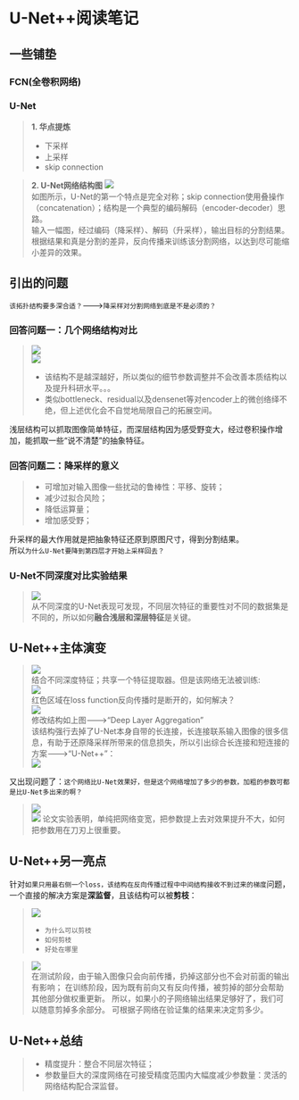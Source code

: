 # U-Net++阅读笔记
## 一些铺垫
### FCN(全卷积网络) 

### U-Net
>**1. 华点提炼**  
>+ 下采样  
>+ 上采样  
>+ skip connection   

>**2. U-Net网络结构图**
![](../../../Documents/paper/learning/figs/unet_structure.png)  
如图所示，U-Net的第一个特点是完全对称；skip connection使用叠操作（concatenation）；结构是一个典型的编码解码（encoder-decoder）思路。  
输入一幅图，经过编码（降采样）、解码（升采样），输出目标的分割结果。根据结果和真是分割的差异，反向传播来训练该分割网络，以达到尽可能缩小差异的效果。  



## 引出的问题
`该拓扑结构要多深合适？`--->`降采样对分割网络到底是不是必须的？`
### 回答问题一：几个网络结构对比
>![](https://pic1.zhimg.com/v2-b36ee2a29c817fc3d654577d4eb503f0_r.jpg)  
>![](https://pic2.zhimg.com/80/v2-f360fa394048327274b9eecd0d6342b9_720w.jpg)
>+ 该结构不是越深越好，所以类似的细节参数调整并不会改善本质结构以及提升科研水平。。。
>+ 类似bottleneck、residual以及densenet等对encoder上的微创络绎不绝，但上述优化会不自觉地局限自己的拓展空间。  

浅层结构可以抓取图像简单特征，而深层结构因为感受野变大，经过卷积操作增加，能抓取一些“说不清楚”的抽象特征。  
### 回答问题二：降采样的意义
>+ 可增加对输入图像一些扰动的鲁棒性：平移、旋转；
>+ 减少过拟合风险；
>+ 降低运算量；
>+ 增加感受野；  

升采样的最大作用就是把抽象特征还原到原图尺寸，得到分割结果。  
所以`为什么U-Net要降到第四层才开始上采样回去？`  
### U-Net不同深度对比实验结果
>![](https://pic1.zhimg.com/80/v2-b70bb7e451954a0c88accaf5da36f2d4_720w.jpg)  
> 从不同深度的U-Net表现可发现，不同层次特征的重要性对不同的数据集是不同的，所以如何**融合浅层和深层特征**是关键。



## U-Net++主体演变  
> ![](https://pic4.zhimg.com/80/v2-8b76a55017c4cb60270880d9ac58b1a3_720w.jpg)  
> 结合不同深度特征；共享一个特征提取器。但是该网络无法被训练:  
> ![](https://pic1.zhimg.com/80/v2-672c0f585a2bc78098af79bd0f82f438_720w.jpg)  
> 红色区域在loss function反向传播时是断开的，如何解决？  
> ![](https://pic1.zhimg.com/80/v2-9bee627e3ff09bd89ae4cb4e31231d2c_720w.jpg)  
> 修改结构如上图--->“Deep Layer Aggregation”  
> 该结构强行去掉了U-Net本身自带的长连接，长连接联系输入图像的很多信息，有助于还原降采样所带来的信息损失，所以引出综合长连接和短连接的方案--->“U-Net++”：  
> ![](https://pic1.zhimg.com/80/v2-36e3f4c3342bf872fd5fcb8186f91c5c_720w.jpg)  

又出现问题了：`这个网络比U-Net效果好，但是这个网络增加了多少的参数，加粗的参数可都是比U-Net多出来的啊？`  
> ![](https://pic3.zhimg.com/80/v2-3a3ec245ec8f0296c2b29fa581a0a93e_720w.jpg)  
> ![](https://pic3.zhimg.com/80/v2-5185da01244a94599771877d2dad7612_720w.jpg)
论文实验表明，单纯把网络变宽，把参数提上去对效果提升不大，如何把参数用在刀刃上很重要。



## U-Net++另一亮点
针对`如果只用最右侧一个loss，该结构在反向传播过程中中间结构接收不到过来的梯度`问题，一个直接的解决方案是**深监督**，且该结构可以被**剪枝**：  
> ![](https://pic2.zhimg.com/80/v2-debfd1acf4b9f2a63eea5db0fe920ef5_720w.jpg)  
>+ `为什么可以剪枝` 
>+ `如何剪枝`  
>+ `好处在哪里`

>![](https://pic1.zhimg.com/80/v2-53e23bbec3f7667ad87a2513667b1c08_720w.jpg)  
> 在测试阶段，由于输入图像只会向前传播，扔掉这部分也不会对前面的输出有影响；
> 在训练阶段，因为既有前向又有反向传播，被剪掉的部分会帮助其他部分做权重更新。
> 所以，如果小的子网络输出结果足够好了，我们可以随意剪掉多余部分。
> 可根据子网络在验证集的结果来决定剪多少。



## U-Net++总结
>+ 精度提升：整合不同层次特征；
>+ 参数量巨大的深度网络在可接受精度范围内大幅度减少参数量：灵活的网络结构配合深监督。
